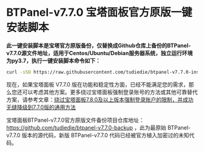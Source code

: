 # BTPanel-v7.7.0 宝塔面板官方原版一键安装脚本

**此一键安装脚本是宝塔官方原版备份，仅替换成Github仓库上备份的BTPanel-v7.7.0源文件地址，适用于Centos/Ubuntu/Debian服务器系统，独立运行环境为py3.7，执行一键安装脚本命令如下：**

```Bash
curl -sSO https://raw.githubusercontent.com/tudiedie/btpanel-v7.7.0-install/main/install/install_panel.sh && bash install_panel.sh
```

现在，如果宝塔面板 V7.7.0 版在功能和稳定性方面，已经不能满足您的需求，那么您还可以考虑其他方案。更多绕过宝塔面板强制登录账号的方法或其他可靠替代方案，请参考文章：[绕过宝塔面板7.8.0及以上版本强制登录账户的限制，并成功无缝降级到7.7.0版的通用方法](https://www.tudiedie.com/bypass-the-forced-login-of-bt-7-8-0-and-downgrade-to-bt-7-7-0.html)

宝塔面板BTPanel-v7.7.0官方原版文件备份项目仓库地址：https://github.com/tudiedie/btpanel-v7.7.0-backup ，此为最原始 BTPanel-v7.7.0 版本的源代码，新版 BTPanel-v7.7.0 代码已经被官方植入加密过的未知代码。
